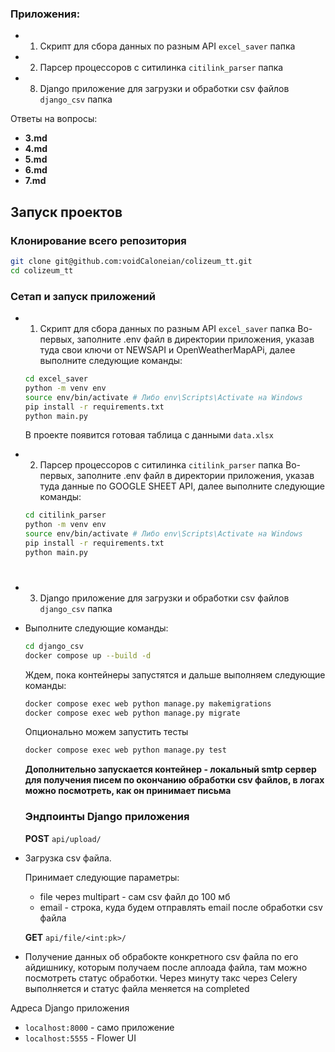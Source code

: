 ### Приложения:
- 1. Скрипт для сбора данных по разным API
  ```excel_saver``` папка
- 2. Парсер процессоров с ситилинка ```citilink_parser``` папка
- 8. Django приложение для загрузки и обработки csv файлов ```django_csv``` папка
  
Ответы на вопросы:
- **3.md**
- **4.md**
- **5.md**
- **6.md**
- **7.md**
  
## Запуск проектов

### Клонирование всего репозитория
```bash
git clone git@github.com:voidCaloneian/colizeum_tt.git
cd colizeum_tt
```

### Сетап и запуск приложений

- 1. Скрипт для сбора данных по разным API
  ```excel_saver``` папка
  Во-первых, заполните .env файл в директории приложения, указав туда свои ключи от NEWSAPI и OpenWeatherMapAPi, далее выполните следующие команды:
  ```bash
  cd excel_saver
  python -m venv env
  source env/bin/activate # Либо env\Scripts\Activate на Windows
  pip install -r requirements.txt
  python main.py
  ```
  В проекте появится готовая таблица с данными ```data.xlsx```

- 2. Парсер процессоров с ситилинка ```citilink_parser``` папка
  Во-первых, заполните .env файл в директории приложения, указав туда данные по GOOGLE SHEET API,
  далее выполните следующие команды:
  ```bash
  cd citilink_parser
  python -m venv env
  source env/bin/activate # Либо env\Scripts\Activate на Windows
  pip install -r requirements.txt
  python main.py
  ```
  #
- 3. Django приложение для загрузки и обработки csv файлов ```django_csv``` папка
- Выполните следующие команды:
  ```bash
  cd django_csv
  docker compose up --build -d 
  ```
  Ждем, пока контейнеры запустятся и дальше выполняем следующие команды:
  ```bash
  docker compose exec web python manage.py makemigrations
  docker compose exec web python manage.py migrate
  ```
  Опционально можем запустить тесты
  ```bash
  docker compose exec web python manage.py test
  ```
  
  **Дополнительно запускается контейнер - локальный smtp сервер для получения писем по окончанию обработки csv файлов, в логах можно посмотреть, как он принимает письма**

  ### Эндпоинты Django приложения
  **POST** ```api/upload/```
  
- Загрузка csv файла.

  Принимает следующие параметры:
  
  - file через multipart - сам csv файл до 100 мб
  - email - строка, куда будем отправлять email после обработки csv файла
  
  **GET** ```api/file/<int:pk>/```
- Получение данных об обрабокте конкретного csv файла по его айдишнику, которым получаем после аплоада файла, там можно посмотреть статус обработки. Через минуту такс через Celery выполняется и статус файла меняется на completed

Адреса Django приложения
- ```localhost:8000``` - само приложение
- ```localhost:5555``` - Flower UI
  
  
